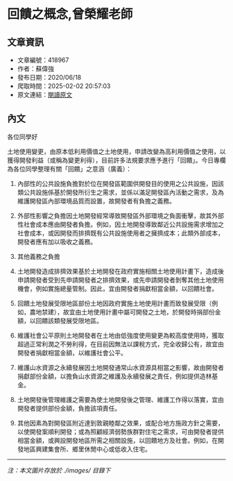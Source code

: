 # 回饋之概念,曾榮耀老師

## 文章資訊
- 文章編號：418967
- 作者：蘇偉強
- 發布日期：2020/06/18
- 爬取時間：2025-02-02 20:57:03
- 原文連結：[閱讀原文](https://real-estate.get.com.tw/Columns/detail.aspx?no=418967)

## 內文
各位同學好

土地使用變更，由原本低利用價值之土地使用，申請改變為高利用價值之使用，以獲得開發利益（或稱為變更利得），目前許多法規要求應予進行「回饋」。今日專欄為各位同學整理有關「回饋」之意涵（廣義）：

1. 內部性的公共設施負擔對於位在開發區範圍供開發目的使用之公共設施，因該類公共設施係基於開發所衍生之需求，並係以滿足開發區內活動之需求，及為維護開發區內部環境品質而設置，故開發者有負擔之義務。

2. 外部性影響之負擔因土地開發經常導致開發區外部環境之負面衝擊，故其外部性社會成本應由開發者負擔。例如，因土地開發導致鄰近公共設施需求增加之社會成本，或因開發而排擠既有公共設施使用者之擁擠成本；此類外部成本，開發者應有加以吸收之義務。

3. 其他義務之負擔

1. 土地開發造成排擠效果基於土地開發在政府實施相關土地使用計畫下，造成後申請開發者受到先申請開發者之排擠效果，或先申請開發者剝奪其他土地使用機會，例如實施總量管制。因此，宜由開發者捐獻相當金額，以回饋社會。

2. 回饋土地發展受限地區部份土地因政府實施土地使用計畫而致發展受限（例如，農地禁建），故宜由土地使用計畫中屬可開發之土地，於開發時捐部份金額，以回饋該類發展受限地區。

3. 維護社會公平原則土地開發者在土地由低強度使用變更為較高度使用時，獲取超過正常利潤之不勞利得，在目前因無法以課稅方式，完全收歸公有，故宜由開發者捐獻相當金額，以維護社會公平。

4. 維護山水資源之永續發展因土地開發通常山水資源具相當之影響，故由開發者捐獻部份金額，以擔負山水資源之維護及永續發展之責任，例如提供造林基金。

5. 土地開發後管理維護之需要為使土地開發後之管理、維護工作得以落實，宜由開發者提供部份金額，負擔該項責任。

6. 其他因素為對開發區附近達到敦親睦鄰之效果，或配合地方施政方針之需要，以使開發案順利開發；或為照顧經濟弱勢族群對住宅之需求，可由開發者提供相當金額，或興設開發地區所需之相關設施，以回饋地方及社會。例如，在開發地區興建集會所、鄉里休閒中心或低收入住宅。

---
*注：本文圖片存放於 ./images/ 目錄下*
